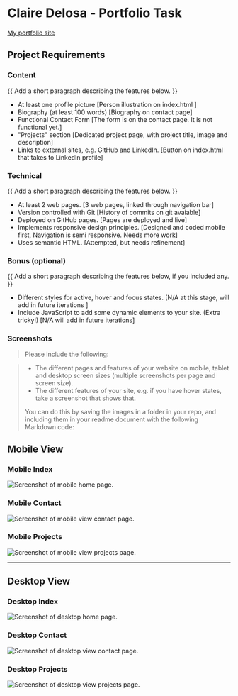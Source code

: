 # Claire Delosa - Portfolio Task
[My portfolio site]( https://clairebridge.github.io/she-codes-portfolio/ )
## Project Requirements
### Content
{{ Add a short paragraph describing the features below. }}
- At least one profile picture [Person illustration on index.html ] 
- Biography (at least 100 words) [Biography on contact page] 
- Functional Contact Form [The form is on the contact page. It is not functional yet.] 
- "Projects" section [Dedicated project page, with project title, image and description] 
- Links to external sites, e.g. GitHub and LinkedIn. [Button on index.html that takes to LinkedIn profile]
### Technical
{{ Add a short paragraph describing the features below. }}
-  At least 2 web pages. [3 web pages, linked through navigation bar]
- Version controlled with Git [History of commits on git avaiable] 
-  Deployed on GitHub pages. [Pages are deployed and live] 
-  Implements responsive design principles. [Designed and coded mobile first, Navigation is semi responsive. Needs more work]
-  Uses semantic HTML. [Attempted, but needs refinement]
### Bonus (optional)
{{ Add a short paragraph describing the features below, if you included any. }}
- Different styles for active, hover and focus states. [N/A at this stage, will add in future iterations ] 
-  Include JavaScript to add some dynamic elements to your site. (Extra
tricky!) [N/A will add in future iterations]
### Screenshots
> Please include the following:

> - The different pages and features of your website on mobile, tablet and
desktop screen sizes (multiple screenshots per page and screen size).
> - The different features of your site, e.g. if you have hover states, take a
screenshot that shows that.
>
> You can do this by saving the images in a folder in your repo, and including
them in your readme document with the following Markdown code:

## Mobile View

### Mobile Index
![Screenshot of mobile home page.](./mobile-index.png)
### Mobile Contact
![Screenshot of mobile view contact page.](./mobile-contact.png)
### Mobile Projects
![Screenshot of mobile view projects page.](./mobile-projects.png)
___

## Desktop View

### Desktop Index
![Screenshot of desktop home page.](./desktop-index.png)
### Desktop Contact
![Screenshot of desktop view contact page.](./desktop-contact.png)
### Desktop Projects
![Screenshot of desktop view projects page.](./desktop-projects.png)